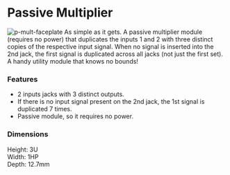 # Passive Multiplier
![p-mult-faceplate](https://github.com/ecruz480/eurorack/assets/6435014/9893ef27-202f-466f-abbb-88d77d61d34e)
As simple as it gets. A passive multiplier module (requires no power) that duplicates the inputs 1 and 2 with three distinct copies of the respective input signal. When no signal is inserted into the 2nd jack, the first signal is duplicated across all jacks (not just the first set). A handy utility module that knows no bounds!

### Features
- 2 inputs jacks with 3 distinct outputs.
- If there is no input signal present on the 2nd jack, the 1st signal is duplicated 7 times.
- Passive module, so it requires no power.

### Dimensions
Height: 3U  
Width: 1HP  
Depth: 12.7mm 
